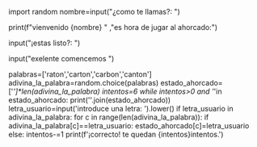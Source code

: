 import random
nombre=input("¿como te llamas?: ")

print(f"vienvenido {nombre} " ,"es hora de jugar al ahorcado:")

input("¡estas listo?:  ")

input("exelente comencemos  ")

palabras=['raton','carton','carbon','canton']
adivina_la_palabra=random.choice(palabras)
estado_ahorcado=['_']*len(adivina_la_palabra)
intentos=6
while intentos>0 and '_'in estado_ahorcado:
    print(''.join(estado_ahorcado))
    letra_usuario=input('introduce una letra: ').lower()
    if letra_usuario in adivina_la_palabra:
        for c in range(len(adivina_la_palabra)):
            if adivina_la_palabra[c]==letra_usuario:
                estado_ahorcado[c]=letra_usuario
            else:
                intentos-=1
                print(f'¡correcto! te quedan {intentos}intentos.')
                
   
        
